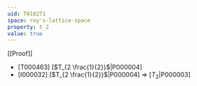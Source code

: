 ```yaml
---
uid: T018271
space: roy's-lattice-space
property: t_2
value: true
---
```

[[Proof]]

* [T000463] [$T_{2 \frac{1}{2}}$|P000004]
* [I000032] [$T_{2 \frac{1}{2}}$|P000004] => [$T_2$|P000003]


